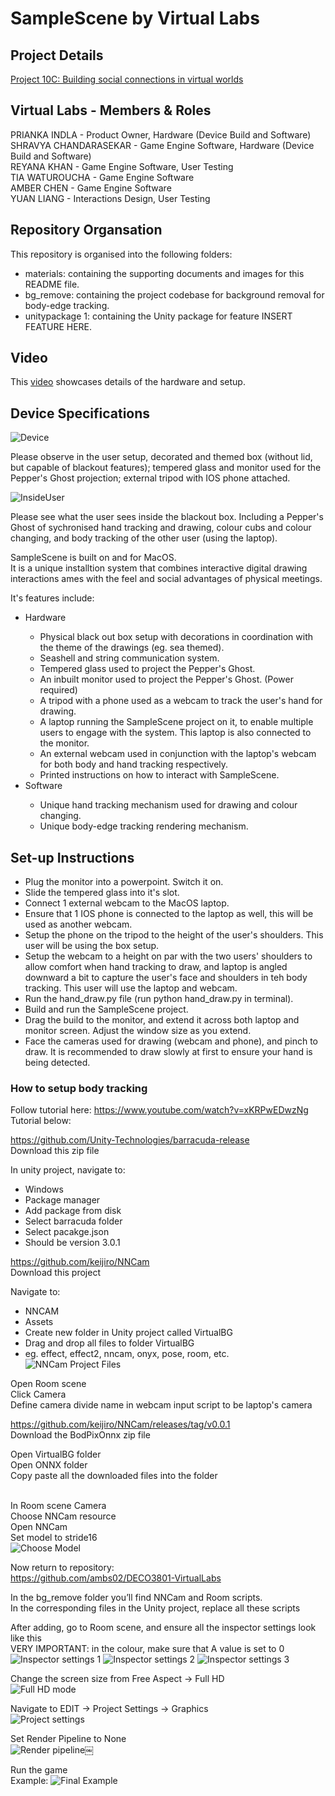 # SampleScene by Virtual Labs

## Project Details  

[Project 10C: Building social connections in virtual worlds](materials/10C%20Project%20Brief.pdf)

## Virtual Labs - Members & Roles  

<p>PRIANKA INDLA - Product Owner, Hardware (Device Build and Software)<br>
SHRAVYA CHANDARASEKAR - Game Engine Software, Hardware (Device Build and Software)<br>
REYANA KHAN - Game Engine Software, User Testing<br>
TIA WATUROUCHA - Game Engine Software<br>
AMBER CHEN - Game Engine Software<br>
YUAN LIANG - Interactions Design, User Testing</p>

## Repository Organsation 

This repository is organised into the following folders: 
- materials: containing the supporting documents and images for this README file.<br>
- bg_remove:  containing the project codebase for background removal for body-edge tracking.<br>
- unitypackage 1:  containing the Unity package for feature INSERT FEATURE HERE.<br>

## Video

This [video](https://drive.google.com/file/d/1_TkEGsu-WP6Ft_rE3k-2So14jiAp_xYt/view?usp=sharing) showcases details of the hardware and setup.<br> 


## Device Specifications

![Device](materials/Device.png)
<p>Please observe in the user setup, decorated and themed box (without lid, but capable of blackout features); tempered glass and monitor used for the Pepper's Ghost projection; external tripod with IOS phone attached.<br></p>

![InsideUser](materials/InsideUser.png)
<p>Please see what the user sees inside the blackout box. Including a Pepper's Ghost of sychronised hand tracking and drawing, colour cubs and colour changing, and body tracking of the other user (using the laptop).<br></p>

<p>SampleScene is built on and for MacOS.<br> It is a unique installtion system that combines interactive digital drawing interactions ames with the feel and social advantages of physical meetings.</p>



<p>It's features include: </p>
<ul>
<li>Hardware</li>
<ul>
<li>Physical black out box setup with decorations in coordination with the theme of the drawings (eg. sea themed).</li>
<li>Seashell and string communication system.</li>
<li>Tempered glass used to project the Pepper's Ghost.</li>
<li>An inbuilt monitor used to project the Pepper's Ghost. (Power required)</li>
<li>A tripod with a phone used as a webcam to track the user's hand for drawing.</li>
<li>A laptop running the SampleScene project on it, to enable multiple users to engage with the system. This laptop is also connected to the monitor.</li>
<li>An external webcam used in conjunction with the laptop's webcam for both body and hand tracking respectively.</li>
<li>Printed instructions on how to interact with SampleScene.</li>
</ul>
<li>Software</li>
<ul>
<li>Unique hand tracking mechanism used for drawing and colour changing.</li>
<li>Unique body-edge tracking rendering mechanism.</li>
</ul> 
</ul>


## Set-up Instructions

- Plug the monitor into a powerpoint. Switch it on. 
- Slide the tempered glass into it's slot.
- Connect 1 external webcam to the MacOS laptop.
- Ensure that 1 IOS phone is connected to the laptop as well, this will be used as another webcam.
- Setup the phone on the tripod to the height of the user's shoulders. This user will be using the box setup. 
- Setup the webcam to a height on par with the two users' shoulders to allow comfort when hand tracking to draw, and laptop is angled downward a bit to capture the user's face and shoulders in teh body tracking. This user will use the laptop and webcam.
- Run the hand_draw.py file (run python hand_draw.py in terminal).
- Build and run the SampleScene project.
- Drag the build to the monitor, and extend it across both laptop and monitor screen. Adjust the window size as you extend.
- Face the cameras used for drawing (webcam and phone), and pinch to draw. It is recommended to draw slowly at first to ensure your hand is being detected. 

### How to setup body tracking

Follow tutorial here: https://www.youtube.com/watch?v=xKRPwEDwzNg<br> 
Tutorial below:<br> 

https://github.com/Unity-Technologies/barracuda-release<br> 
Download this zip file <br> 

In unity project, navigate to: 
- Windows 
- Package manager
- Add package from disk 
- Select barracuda folder
- Select pacakge.json
- Should be version 3.0.1 <br> 



https://github.com/keijiro/NNCam<br> 
Download this project <br> 

Navigate to:
- NNCAM
- Assets
- Create new folder in Unity project called VirtualBG
- Drag and drop all files to folder VirtualBG
- eg. effect, effect2, nncam, onyx, pose, room, etc. 
![NNCam Project Files](materials/NNCam_project_files.png)<br> 


Open Room scene <br> 
Click Camera<br> 
Define camera divide name in webcam input script to be laptop's camera<br> 



https://github.com/keijiro/NNCam/releases/tag/v0.0.1<br> 
Download the BodPixOnnx zip file<br> 


Open VirtualBG folder <br> 
Open ONNX folder<br> 
Copy paste all the downloaded files into the folder<br> <br> 

In Room scene Camera<br> 
Choose NNCam resource<br> 
Open NNCam<br> 
Set model to stride16<br> 
![Choose Model](materials/Choose_model.png)




Now return to repository:<br> 
https://github.com/ambs02/DECO3801-VirtualLabs

In the bg_remove folder you’ll find NNCam and Room scripts.<br> In the corresponding files in the Unity project, replace all these scripts



After adding, go to Room scene, and ensure all the inspector settings look like this<br> 
VERY IMPORTANT: in the colour, make sure that A value is set to 0<br> 
![Inspector settings 1](materials/Inspector_settings_1.png)
![Inspector settings 2](materials/Inspector_settings_2.png)
![Inspector settings 3](materials/Inspector_settings_3.png)


Change the screen size from Free Aspect -> Full HD<br> 
![Full HD mode](materials/Full_hd.png)

Navigate to EDIT -> Project Settings -> Graphics<br> 
![Project settings](materials/Project_settings.png)

Set Render Pipeline to None<br> 
![Render pipeline](materials/Render_pipeline.png)￼


Run the game  <br> 
Example:
![Final Example](materials/Final.png)




